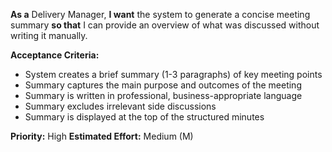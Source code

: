 **As a** Delivery Manager, **I want** the system to generate a concise meeting summary **so that** I can provide an overview of what was discussed without writing it manually.

**Acceptance Criteria:**
- System creates a brief summary (1-3 paragraphs) of key meeting points
- Summary captures the main purpose and outcomes of the meeting
- Summary is written in professional, business-appropriate language
- Summary excludes irrelevant side discussions
- Summary is displayed at the top of the structured minutes

**Priority:** High
**Estimated Effort:** Medium (M)
